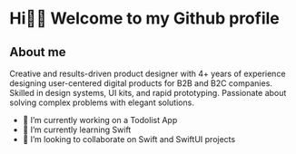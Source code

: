 # Hi👋🏻 Welcome to my Github profile
## About me
Creative and results-driven product designer with 4+ years of experience designing user-centered digital products for B2B and B2C companies. Skilled in design systems, UI kits, and rapid prototyping. Passionate about solving complex problems with elegant solutions.

- 🔭 I’m currently working on a Todolist App
- 🌱 I’m currently learning Swift
- 👯 I’m looking to collaborate on Swift and SwiftUI projects
